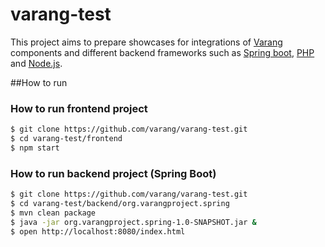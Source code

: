 # varang-test

This project aims to prepare showcases for integrations of [Varang](https://github.com/varang/varang) components and different backend frameworks such as [Spring boot](http://projects.spring.io/spring-boot/), [PHP](http://www.php.net) and [Node.js](https://nodejs.org/).


##How to run

### How to run frontend project

```bash
$ git clone https://github.com/varang/varang-test.git
$ cd varang-test/frontend
$ npm start
```

### How to run backend project (Spring Boot)

```bash
$ git clone https://github.com/varang/varang-test.git
$ cd varang-test/backend/org.varangproject.spring
$ mvn clean package
$ java -jar org.varangproject.spring-1.0-SNAPSHOT.jar &
$ open http://localhost:8080/index.html
```


